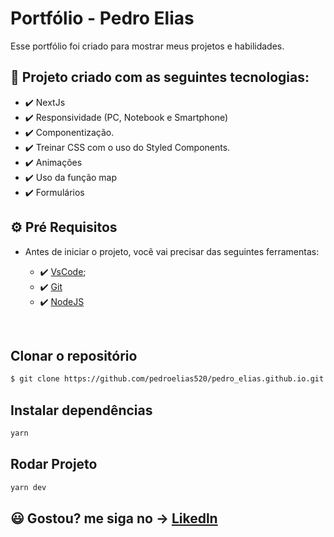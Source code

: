 # Portfólio - Pedro Elias

Esse portfólio foi criado para mostrar meus projetos e habilidades.


## 🚀 Projeto criado com as seguintes tecnologias:

- ✔️ NextJs
- ✔️ Responsividade (PC, Notebook e Smartphone)
- ✔️ Componentização.
- ✔️ Treinar CSS com o uso do Styled Components.
- ✔️ Animações
- ✔️ Uso da função map
- ✔️ Formulários

## ⚙ Pré Requisitos

- Antes de iniciar o projeto, você vai precisar das seguintes ferramentas: 

    - ✔️ [VsCode](https://code.visualstudio.com/download);
    - ✔️ [Git](https://git-scm.com/)
    - ✔️ [NodeJS](https://nodejs.org/en/download/)

<br>

## Clonar o repositório
```bash
$ git clone https://github.com/pedroelias520/pedro_elias.github.io.git
```

## Instalar dependências
```bash
yarn
```

## Rodar Projeto
```bash
yarn dev
```

## 😃 Gostou? me siga no -> [Likedln](https://github.com/pedroelias520)
